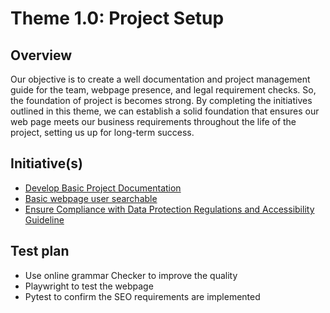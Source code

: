 # Theme 1.0: Project Setup
## Overview
Our objective is to create a well documentation and project management guide for the team, webpage presence, and legal requirement checks. So, the foundation of project is becomes strong. By completing the initiatives outlined in this theme, we can establish a
solid foundation that ensures our web page meets our business requirements throughout the life of the project, setting
us up for long-term success. 
## Initiative(s)

* [Develop Basic Project Documentation](initiatives/initiative-Develop-Basic-Project-Documentation.md)
* [Basic webpage user searchable](initiatives/initiative-Basic-webpage-user-searchable.md)
* [Ensure Compliance with Data Protection Regulations and Accessibility Guideline](initiatives/initiative-Ensure-Data-Protection-Regulations.md)

## Test plan
* Use online grammar Checker to improve the quality
* Playwright to test the webpage
* Pytest to confirm the SEO requirements are implemented